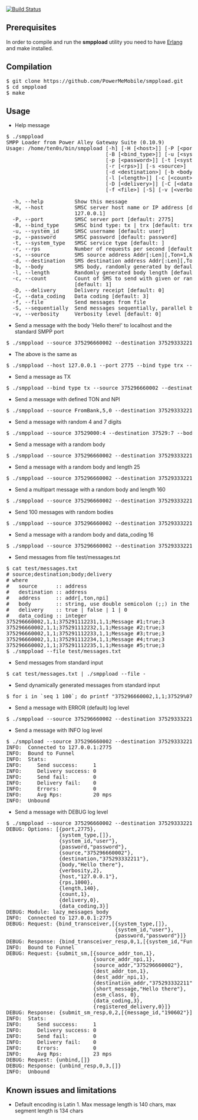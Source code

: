 [![Build Status](https://travis-ci.org/PowerMeMobile/smppload.png?branch=master)](https://travis-ci.org/PowerMeMobile/smppload)

## Prerequisites

In order to compile and run the **smppload** utility you need to have [Erlang](http://www.erlang.org/) and make installed.

## Compilation

<pre>
$ git clone https://github.com/PowerMeMobile/smppload.git
$ cd smppload
$ make
</pre>

## Usage

* Help message

<pre>
$ ./smppload
SMPP Loader from Power Alley Gateway Suite (0.10.9)
Usage: /home/ten0s/bin/smppload [-h] [-H [&lt;host&gt;]] [-P [&lt;port&gt;]]
                                [-B [&lt;bind_type&gt;]] [-u [&lt;system_id&gt;]]
                                [-p [&lt;password&gt;]] [-t [&lt;system_type&gt;]]
                                [-r [&lt;rps&gt;]] [-s &lt;source&gt;]
                                [-d &lt;destination&gt;] [-b &lt;body&gt;]
                                [-l [&lt;length&gt;]] [-c [&lt;count&gt;]]
                                [-D [&lt;delivery&gt;]] [-C [&lt;data_coding&gt;]]
                                [-f &lt;file&gt;] [-S] [-v [&lt;verbosity&gt;]]

  -h, --help          Show this message
  -H, --host          SMSC server host name or IP address [default:
                      127.0.0.1]
  -P, --port          SMSC server port [default: 2775]
  -B, --bind_type     SMSC bind type: tx | trx [default: trx]
  -u, --system_id     SMSC username [default: user]
  -p, --password      SMSC password [default: password]
  -t, --system_type   SMSC service type [default: ]
  -r, --rps           Number of requests per second [default: 1000]
  -s, --source        SMS source address Addr[:Len][,Ton=1,Npi=1]
  -d, --destination   SMS destination address Addr[:Len][,Ton=1,Npi=1]
  -b, --body          SMS body, randomly generated by default
  -l, --length        Randomly generated body length [default: 140]
  -c, --count         Count of SMS to send with given or random body
                      [default: 1]
  -D, --delivery      Delivery receipt [default: 0]
  -C, --data_coding   Data coding [default: 3]
  -f, --file          Send messages from file
  -S, --sequentially  Send messages sequentially, parallel by default
  -v, --verbosity     Verbosity level [default: 0]
</pre>

* Send a message with the body 'Hello there!' to localhost and the standard SMPP port
<pre>
$ ./smppload --source 375296660002 --destination 375293332211 --body 'Hello there!'
</pre>

* The above is the same as
<pre>
$ ./smppload --host 127.0.0.1 --port 2775 --bind_type trx --system_type '' --system_id user --password password --source 375296660002 --destination 375293332211 --body 'Hello there!'
</pre>

* Send a message as TX
<pre>
$ ./smppload --bind_type tx --source 375296660002 --destination 375293332211 --body 'Hello there!'
</pre>

* Send a message with defined TON and NPI
<pre>
$ ./smppload --source FromBank,5,0 --destination 375293332211,1,1 --body 'Return our money, looser!'
</pre>

* Send a message with random 4 and 7 digits
<pre>
$ ./smppload --source 37529000:4 --destination 37529:7 --body 'Hi!'
</pre>

* Send a message with a random body
<pre>
$ ./smppload --source 375296660002 --destination 375293332211
</pre>

* Send a message with a random body and length 25
<pre>
$ ./smppload --source 375296660002 --destination 375293332211 --length 25
</pre>

* Send a multipart message with a random body and length 160
<pre>
$ ./smppload --source 375296660002 --destination 375293332211 --length 160
</pre>

* Send 100 messages with random bodies
<pre>
$ ./smppload --source 375296660002 --destination 375293332211 --count 100
</pre>

* Send a message with a random body and data_coding 16
<pre>
$ ./smppload --source 375296660002 --destination 375293332211 --data_coding 16
</pre>

* Send messages from file test/messages.txt
<pre>
$ cat test/messages.txt
# source;destination;body;delivery
# where
#   source      :: address
#   destination :: address
#   address     :: addr[,ton,npi]
#   body        :: string, use double semicolon (;;) in the body
#   delivery    :: true | false | 1 | 0
#   data_coding :: integer
375296660002,1,1;375291112231,1,1;Message #1;true;3
375296660002,1,1;375291112232,1,1;Message #2;true;3
375296660002,1,1;375291112233,1,1;Message #3;true;3
375296660002,1,1;375291112234,1,1;Message #4;true;3
375296660002,1,1;375291112235,1,1;Message #5;true;3
$ ./smppload --file test/messages.txt
</pre>

* Send messages from standard input
<pre>
$ cat test/messages.txt | ./smppload --file -
</pre>

* Send dynamically generated messages from standard input
<pre>
$ for i in `seq 1 100`; do printf "375296660002,1,1;37529%07d,1,1;Message #%d;false;3\n" $i $i; done | ./smppload --file -
</pre>

* Send a message with ERROR (default) log level
<pre>
$ ./smppload --source 375296660002 --destination 375293332211 --body 'Hello there!'
</pre>

* Send a message with INFO log level
<pre>
$ ./smppload --source 375296660002 --destination 375293332211 --body 'Hello there!' -v
INFO:  Connected to 127.0.0.1:2775
INFO:  Bound to Funnel
INFO:  Stats:
INFO:     Send success:     1
INFO:     Delivery success: 0
INFO:     Send fail:        0
INFO:     Delivery fail:    0
INFO:     Errors:           0
INFO:     Avg Rps:          20 mps
INFO:  Unbound
</pre>

* Send a message with DEBUG log level
<pre>
$ ./smppload --source 375296660002 --destination 375293332211 --body 'Hello there!' -vv
DEBUG: Options: [{port,2775},
                 {system_type,[]},
                 {system_id,"user"},
                 {password,"password"},
                 {source,"375296660002"},
                 {destination,"375293332211"},
                 {body,"Hello there"},
                 {verbosity,2},
                 {host,"127.0.0.1"},
                 {rps,1000},
                 {length,140},
                 {count,1},
                 {delivery,0},
                 {data_coding,3}]
DEBUG: Module: lazy_messages_body
INFO:  Connected to 127.0.0.1:2775
DEBUG: Request: {bind_transceiver,[{system_type,[]},
                                   {system_id,"user"},
                                   {password,"password"}]}
DEBUG: Response: {bind_transceiver_resp,0,1,[{system_id,"Funnel"}]}
INFO:  Bound to Funnel
DEBUG: Request: {submit_sm,[{source_addr_ton,1},
                            {source_addr_npi,1},
                            {source_addr,"375296660002"},
                            {dest_addr_ton,1},
                            {dest_addr_npi,1},
                            {destination_addr,"375293332211"},
                            {short_message,"Hello there"},
                            {esm_class, 0},
                            {data_coding,3},
                            {registered_delivery,0}]}
DEBUG: Response: {submit_sm_resp,0,2,[{message_id,"190602"}]}
INFO:  Stats:
INFO:     Send success:     1
INFO:     Delivery success: 0
INFO:     Send fail:        0
INFO:     Delivery fail:    0
INFO:     Errors:           0
INFO:     Avg Rps:          23 mps
DEBUG: Request: {unbind,[]}
DEBUG: Response: {unbind_resp,0,3,[]}
INFO:  Unbound
</pre>

## Known issues and limitations

* Default encoding is Latin 1. Max message length is 140 chars, max segment length is 134 chars
